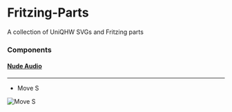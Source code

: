 # Fritzing-Parts
A collection of UniQHW SVGs and Fritzing parts

### Components

#### [Nude Audio](https://github.com/UniQHW/Fritzing-Parts/tree/master/NudeAudio/MoveS)
---
- Move S

![Move S](https://rawgit.com/UniQHW/Fritzing-Parts/master/NudeAudio/MoveS/MoveS_Breadboard.svg)

